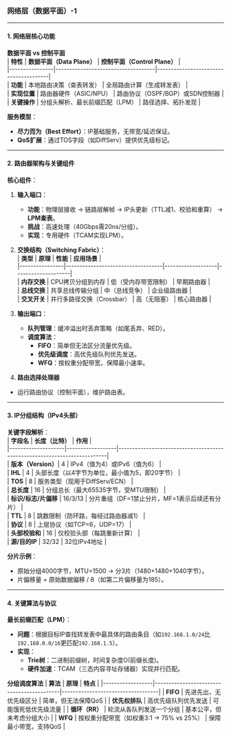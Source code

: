 ### **网络层（数据平面）-1**  
---

#### **1. 网络层核心功能**  
**数据平面 vs 控制平面**  
| **特性**       | **数据平面（Data Plane）**          | **控制平面（Control Plane）**          |  
|----------------|------------------------------------|---------------------------------------|  
| **功能**       | 本地路由决策（查表转发）           | 全局路由计算（生成转发表）             |  
| **实现位置**   | 路由器硬件（ASIC/NPU）             | 路由协议（OSPF/BGP）或SDN控制器       |  
| **关键操作**   | 分组头解析、最长前缀匹配（LPM）    | 路径选择、拓扑发现                    |  

**服务模型**：  
- **尽力而为（Best Effort）**：IP基础服务，无带宽/延迟保证。  
- **QoS扩展**：通过TOS字段（如DiffServ）提供优先级标记。  

---

#### **2. 路由器架构与关键组件**  
**核心组件**：  
1. **输入端口**：  
   - **功能**：物理层接收 → 链路层解帧 → IP头更新（TTL减1、校验和重算） → **LPM查表**。  
   - **挑战**：高速处理（40Gbps需20ns/分组）。  
   - **实现**：专用硬件（TCAM实现LPM）。  

2. **交换结构（Switching Fabric）**：  
   | **类型**       | **原理**                          | **性能**          | **应用场景**       |  
   |----------------|-----------------------------------|-------------------|--------------------|  
   | **内存交换**   | CPU拷贝分组到内存                 | 低（受内存带宽限制） | 早期路由器         |  
   | **总线交换**   | 共享总线传输分组                  | 中（总线竞争）     | 企业级路由器       |  
   | **交叉开关**   | 并行多路径交换（Crossbar）        | 高（无阻塞）       | 核心路由器         |  

3. **输出端口**：  
   - **队列管理**：缓冲溢出时丢弃策略（如尾丢弃、RED）。  
   - **调度算法**：  
     - **FIFO**：简单但无法区分流量优先级。  
     - **优先级调度**：高优先级队列优先发送。  
     - **WFQ**：按权重分配带宽，保障最小速率。

4. **路由选择处理器**
  - 运行路由协议（控制平面），维护路由表。 

---

#### **3. IP分组结构（IPv4头部）**  
**关键字段解析**：  
| **字段名**         | **长度（比特）** | **作用**                                                                 |  
|--------------------|------------------|--------------------------------------------------------------------------|  
| **版本（Version）**| 4                | IPv4（值为4）或IPv6（值为6）                                             |  
| **IHL**           | 4                | 头部长度（以4字节为单位，最小值为5，即20字节）                           |  
| **TOS**           | 8                | 服务类型（现用于DiffServ/ECN）                                           |  
| **总长度**        | 16               | 分组总长（最大65535字节，受MTU限制）                                     |  
| **标识/标志/片偏移** | 16/3/13        | 分片重组（DF=1禁止分片，MF=1表示后续还有分片）                           |  
| **TTL**           | 8                | 跳数限制（防环路，每经过路由器减1）                                      |  
| **协议**          | 8                | 上层协议（如TCP=6，UDP=17）                                              |  
| **头部校验和**    | 16               | 仅校验头部（每跳重新计算）                                               |  
| **源/目的IP**     | 32/32            | 32位IPv4地址                                                             |  

**分片示例**：  
- 原始分组4000字节，MTU=1500 → 分3片（1480+1480+1040字节）。  
- 片偏移量 = 原始数据偏移 / 8（如第二片偏移量为185）。  

---

#### **4. 关键算法与协议**  
**最长前缀匹配（LPM）**：  
- **问题**：根据目标IP查找转发表中最具体的路由条目（如`192.168.1.0/24`比`192.168.0.0/16`更匹配`192.168.1.5`）。  
- **实现**：  
  - **Trie树**：二进制前缀树，时间复杂度O(前缀长度)。  
  - **硬件加速**：TCAM（三态内容寻址存储器）实现并行匹配。  

**分组调度算法**
| **算法**         | **原理**                                  | **特点**                          |
|------------------|-------------------------------------------|-----------------------------------|
| **FIFO**         | 先进先出，无优先级区分                    | 简单，但无法保障QoS               |
| **优先权排队**   | 高优先级队列优先发送                      | 可能饿死低优先级流量              |
| **循环（RR）**   | 轮流从各队列发送一个分组                  | 基本公平，但未考虑分组大小        |
| **WFQ**          | 按权重分配带宽（如权重3:1 → 75% vs 25%）  | 保障最小带宽，支持QoS             |


